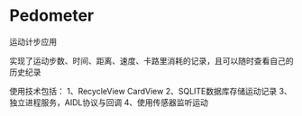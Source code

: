 # Pedometer

运动计步应用

实现了运动步数、时间、距离、速度、卡路里消耗的记录，且可以随时查看自己的历史纪录

使用技术包括：
1、RecycleView CardView
2、SQLITE数据库存储运动记录
3、独立进程服务，AIDL协议与回调
4、使用传感器监听运动
